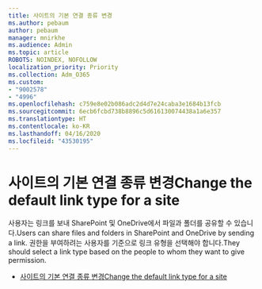 ```yaml
---
title: 사이트의 기본 연결 종류 변경
ms.author: pebaum
author: pebaum
manager: mnirkhe
ms.audience: Admin
ms.topic: article
ROBOTS: NOINDEX, NOFOLLOW
localization_priority: Priority
ms.collection: Adm_O365
ms.custom:
- "9002578"
- "4996"
ms.openlocfilehash: c759e8e02b086adc2d4d7e24caba3e1684b13fcb
ms.sourcegitcommit: 6ecb6fcbd738b8896c5d616130074438a1a6e357
ms.translationtype: HT
ms.contentlocale: ko-KR
ms.lasthandoff: 04/16/2020
ms.locfileid: "43530195"
---
```

# <a name="change-the-default-link-type-for-a-site"></a><span data-ttu-id="9d785-102">사이트의 기본 연결 종류 변경</span><span class="sxs-lookup"><span data-stu-id="9d785-102">Change the default link type for a site</span></span>

<span data-ttu-id="9d785-103">사용자는 링크를 보내 SharePoint 및 OneDrive에서 파일과 폴더를 공유할 수 있습니다.</span><span class="sxs-lookup"><span data-stu-id="9d785-103">Users can share files and folders in SharePoint and OneDrive by sending a link.</span></span> <span data-ttu-id="9d785-104">권한을 부여하려는 사용자를 기준으로 링크 유형을 선택해야 합니다.</span><span class="sxs-lookup"><span data-stu-id="9d785-104">They should select a link type based on the people to whom they want to give permission.</span></span>

- [<span data-ttu-id="9d785-105">사이트의 기본 연결 종류 변경</span><span class="sxs-lookup"><span data-stu-id="9d785-105">Change the default link type for a site</span></span>](https://docs.microsoft.com/sharepoint/change-default-sharing-link)
